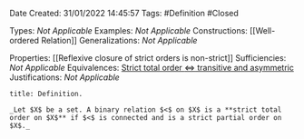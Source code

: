 <div class="topSpace"></div>

Date Created: 31/01/2022 14:45:57
Tags: #Definition #Closed 

Types: _Not Applicable_
Examples: _Not Applicable_
Constructions: [[Well-ordered Relation]]
Generalizations: _Not Applicable_

Properties: [[Reflexive closure of strict orders is non-strict]]
Sufficiencies: _Not Applicable_
Equivalences: [Strict total order $\Leftrightarrow$ transitive and asymmetric](Strict%20total%20order%20iff%20transitive%20and%20asymmetric.md)
Justifications: _Not Applicable_

``` ad-Definition
title: Definition.

_Let $X$ be a set. A binary relation $<$ on $X$ is a **strict total order on $X$** if $<$ is connected and is a strict partial order on $X$._

```
